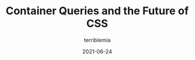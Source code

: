 ---
author: terriblemia
date: 2021-06-24
publisher: css__cafe
tags:
  - video
  - css
  - container-queries
target_url: https://www.youtube.com/watch?v=ilR9KlsHMGk
title: Container Queries and the Future of CSS
---